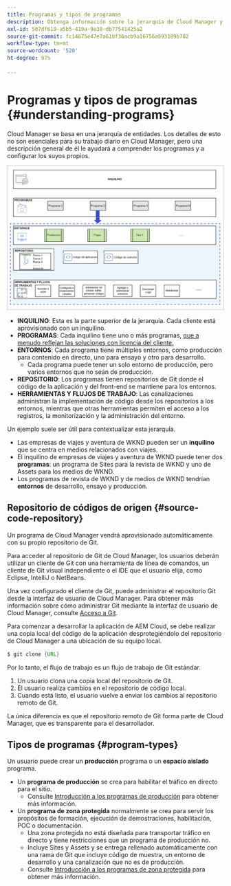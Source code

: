 ```yaml
---
title: Programas y tipos de programas
description: Obtenga información sobre la jerarquía de Cloud Manager y cómo encajan los distintos tipos de programas en su estructura y cómo difieren.
exl-id: 507df619-a5b5-419a-9e38-db77541425a2
source-git-commit: fc14675e47e7a61bf36acb9a16756a593189b702
workflow-type: tm+mt
source-wordcount: '520'
ht-degree: 97%

---
```



# Programas y tipos de programas {#understanding-programs}

Cloud Manager se basa en una jerarquía de entidades. Los detalles de esto no son esenciales para su trabajo diario en Cloud Manager, pero una descripción general de él le ayudará a comprender los programas y a configurar los suyos propios.

![Jerarquía de Cloud Manager](assets/program-types1.png)

* **INQUILINO**: Esta es la parte superior de la jerarquía. Cada cliente está aprovisionado con un inquilino.
* **PROGRAMAS**: Cada inquilino tiene uno o más programas, [que a menudo reflejan las soluciones con licencia del cliente.](introduction-production-programs.md)
* **ENTORNOS**: Cada programa tiene múltiples entornos, como producción para contenido en directo, uno para ensayo y otro para desarrollo.
   * Cada programa puede tener un solo entorno de producción, pero varios entornos que no sean de producción.
* **REPOSITORIO**: Los programas tienen repositorios de Git donde el código de la aplicación y del front-end se mantiene para los entornos.
* **HERRAMIENTAS Y FLUJOS DE TRABAJO**: Las canalizaciones administran la implementación de código desde los repositorios a los entornos, mientras que otras herramientas permiten el acceso a los registros, la monitorización y la administración del entorno.

Un ejemplo suele ser útil para contextualizar esta jerarquía.

* Las empresas de viajes y aventura de WKND pueden ser un **inquilino** que se centra en medios relacionados con viajes.
* El inquilino de empresas de viajes y aventura de WKND puede tener dos **programas**: un programa de Sites para la revista de WKND y uno de Assets para los medios de WKND.
* Los programas de revista de WKND y de medios de WKND tendrían **entornos** de desarrollo, ensayo y producción.

## Repositorio de códigos de origen {#source-code-repository}

Un programa de Cloud Manager vendrá aprovisionado automáticamente con su propio repositorio de Git.

Para acceder al repositorio de Git de Cloud Manager, los usuarios deberán utilizar un cliente de Git con una herramienta de línea de comandos, un cliente de Git visual independiente o el IDE que el usuario elija, como Eclipse, IntelliJ o NetBeans.

Una vez configurado el cliente de Git, puede administrar el repositorio Git desde la interfaz de usuario de Cloud Manager. Para obtener más información sobre cómo administrar Git mediante la interfaz de usuario de Cloud Manager, consulte [Acceso a Git](/help/implementing/cloud-manager/managing-code/accessing-repos.md).

Para comenzar a desarrollar la aplicación de AEM Cloud, se debe realizar una copia local del código de la aplicación desprotegiéndolo del repositorio de Cloud Manager a una ubicación de su equipo local.

```java
$ git clone {URL}
```

Por lo tanto, el flujo de trabajo es un flujo de trabajo de Git estándar.

1. Un usuario clona una copia local del repositorio de Git.
1. El usuario realiza cambios en el repositorio de código local.
1. Cuando está listo, el usuario vuelve a enviar los cambios al repositorio remoto de Git.

La única diferencia es que el repositorio remoto de Git forma parte de Cloud Manager, que es transparente para el desarrollador.

## Tipos de programas {#program-types}

Un usuario puede crear un **producción** programa o un **espacio aislado** programa.

* Un **programa de producción** se crea para habilitar el tráfico en directo para el sitio.
   * Consulte [Introducción a los programas de producción](/help/implementing/cloud-manager/getting-access-to-aem-in-cloud/introduction-production-programs.md) para obtener más información.
* Un **programa de zona protegida** normalmente se crea para servir los propósitos de formación, ejecución de demostraciones, habilitación, POC o documentación.
   * Una zona protegida no está diseñada para transportar tráfico en directo y tiene restricciones que un programa de producción no.
   * Incluye Sites y Assets y se entrega rellenado automáticamente con una rama de Git que incluye código de muestra, un entorno de desarrollo y una canalización que no es de producción.
   * Consulte [Introducción a los programas de zona protegida](/help/implementing/cloud-manager/getting-access-to-aem-in-cloud/introduction-sandbox-programs.md) para obtener más información.
